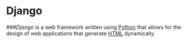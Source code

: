 # Django

###*Django* is a web framework written using [Python](/wiki/Python) that allows for the design of web applications that generate [HTML](/wiki/HTML) dynamically.